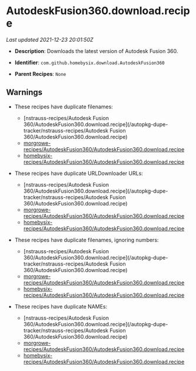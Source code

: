 # AutodeskFusion360.download.recipe

_Last updated 2021-12-23 20:01:50Z_

- **Description**: Downloads the latest version of Autodesk Fusion 360.

- **Identifier**: `com.github.homebysix.download.AutodeskFusion360`

- **Parent Recipes**: `None`


## Warnings

- These recipes have duplicate filenames:
    - [nstrauss-recipes/Autodesk Fusion 360/AutodeskFusion360.download.recipe](/autopkg-dupe-tracker/nstrauss-recipes/Autodesk Fusion 360/AutodeskFusion360.download.recipe)
    - [morgrowe-recipes/AutodeskFusion360/AutodeskFusion360.download.recipe](/autopkg-dupe-tracker/morgrowe-recipes/AutodeskFusion360/AutodeskFusion360.download.recipe)
    - [homebysix-recipes/AutodeskFusion360/AutodeskFusion360.download.recipe](/autopkg-dupe-tracker/homebysix-recipes/AutodeskFusion360/AutodeskFusion360.download.recipe)

- These recipes have duplicate URLDownloader URLs:
    - [nstrauss-recipes/Autodesk Fusion 360/AutodeskFusion360.download.recipe](/autopkg-dupe-tracker/nstrauss-recipes/Autodesk Fusion 360/AutodeskFusion360.download.recipe)
    - [morgrowe-recipes/AutodeskFusion360/AutodeskFusion360.download.recipe](/autopkg-dupe-tracker/morgrowe-recipes/AutodeskFusion360/AutodeskFusion360.download.recipe)
    - [homebysix-recipes/AutodeskFusion360/AutodeskFusion360.download.recipe](/autopkg-dupe-tracker/homebysix-recipes/AutodeskFusion360/AutodeskFusion360.download.recipe)

- These recipes have duplicate filenames, ignoring numbers:
    - [nstrauss-recipes/Autodesk Fusion 360/AutodeskFusion360.download.recipe](/autopkg-dupe-tracker/nstrauss-recipes/Autodesk Fusion 360/AutodeskFusion360.download.recipe)
    - [morgrowe-recipes/AutodeskFusion360/AutodeskFusion360.download.recipe](/autopkg-dupe-tracker/morgrowe-recipes/AutodeskFusion360/AutodeskFusion360.download.recipe)
    - [homebysix-recipes/AutodeskFusion360/AutodeskFusion360.download.recipe](/autopkg-dupe-tracker/homebysix-recipes/AutodeskFusion360/AutodeskFusion360.download.recipe)

- These recipes have duplicate NAMEs:
    - [nstrauss-recipes/Autodesk Fusion 360/AutodeskFusion360.download.recipe](/autopkg-dupe-tracker/nstrauss-recipes/Autodesk Fusion 360/AutodeskFusion360.download.recipe)
    - [morgrowe-recipes/AutodeskFusion360/AutodeskFusion360.download.recipe](/autopkg-dupe-tracker/morgrowe-recipes/AutodeskFusion360/AutodeskFusion360.download.recipe)
    - [homebysix-recipes/AutodeskFusion360/AutodeskFusion360.download.recipe](/autopkg-dupe-tracker/homebysix-recipes/AutodeskFusion360/AutodeskFusion360.download.recipe)